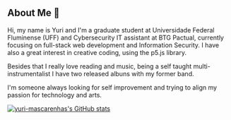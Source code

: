 ## About Me 👋

Hi, my name is Yuri and I'm a graduate student at Universidade Federal Fluminense (UFF) and Cybersecurity IT assistant at BTG Pactual, currently focusing on full-stack web development and Information Security. 
I have also a great interest in creative coding, using the p5.js library.

Besides that I really love reading and music, being a self taught multi-instrumentalist I have two released albuns with my former band.

I'm someone always looking for self improvement and trying to align my passion for technology and arts.

[![yuri-mascarenhas's GitHub stats](https://github-readme-stats.vercel.app/api?username=yuri-mascarenhas&theme=vision-friendly-dark)](https://github.com/anuraghazra/github-readme-stats)

<!--
**yuri-mascarenhas/yuri-mascarenhas** is a ✨ _special_ ✨ repository because its `README.md` (this file) appears on your GitHub profile.

Here are some ideas to get you started:

- 🔭 I’m currently working on ...
- 🌱 I’m currently learning ...
- 👯 I’m looking to collaborate on ...
- 🤔 I’m looking for help with ...
- 💬 Ask me about ...
- 📫 How to reach me: ...
- 😄 Pronouns: ...
- ⚡ Fun fact: ...
-->
